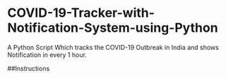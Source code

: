 # COVID-19-Tracker-with-Notification-System-using-Python
A Python Script Which tracks the COVID-19 Outbreak in India and shows Notification in every 1 hour.

##Instructions
